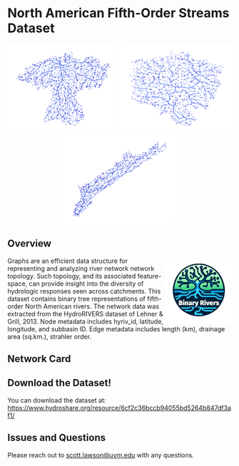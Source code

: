 # North American Fifth-Order Streams Dataset

<div style="text-align: center; clear: both;">
<img src="images/70434886.png" width="250"/> <img src="images/70584177.png" width="250"/> <img src="images/70671495.png" width="250"/>
</div>


## Overview
<img src="images/logo.png" width=150 style="float: right;"/>
Graphs are an efficient data structure for representing and analyzing river network network topology. Such topology, and its associated feature-space, can provide insight into the diversity of hydrologic responses seen across catchments. This dataset contains binary tree representations of fifth-order North American rivers. The network data was extracted from the HydroRIVERS dataset of Lehner & Grill, 2013. Node metadata includes hyriv_id, latitude, longitude, and subbasin ID. Edge metadata includes length (km), drainage area (sq.km.), strahler order.

## Network Card



## Download the Dataset!

You can download the dataset at: https://www.hydroshare.org/resource/6cf2c36bccb94055bd5264b847df3af1/

## Issues and Questions

Please reach out to scott.lawson@uvm.edu with any questions.
